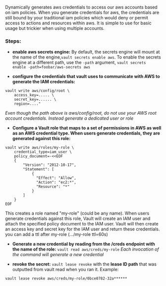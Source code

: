 Dynamically generates aws credentials to access our aws accounts based on iam policies. When you generate credentials for aws, the credentials are still bound by your traditional iam policies which would deny or permit access to actions and resources within aws. It is simple to use for basic usage but trickier when using multiple accounts.

### Steps:
- **enable aws secrets engine:** 
By default, the secrets engine will mount at the name of the engine,`vault secrets enable aws`.
To enable the secrets engine at a different path, use the `-path` argument, `vault secrets enable -path=foobar/aws-secrets aws`

- **configure the credentials that vault uses to communicate with AWS to generate the IAM credentials:** 
```
vault write aws/config/root \
    access_key=..... \
    secret_key=...... \
    region=...."
```    
*Even though the path above is aws/config/root, do not use your AWS root account   credentials. Instead generate a dedicated user or role*

- **Configure a Vault role that maps to a set of permissions in AWS as well as an AWS   credential type. When users generate credentials, they are generated against this role:**
```
vault write aws/roles/my-role \
    credential_type=iam_user \
    policy_document=-<<EOF
    {
        "Version": "2012-10-17",
        "Statement": [
            {
              "Effect": "Allow",
              "Action": "ec2:*",
              "Resource": "*"
            }
        ]
    }
EOF
```
This creates a role named "my-role" (could be any name). When users generate credentials against this role, Vault will create an IAM user and attach the specified policy document to the IAM user. Vault will then create an access key and secret key for the IAM user and return these credentials. you can add a ttl after my-role (.../my-role ttl=60s)

- **Generate a new credential by reading from the /creds endpoint with the name of the role:**
`vault read aws/creds/my-role`
*Each invocation of the command will generate a new credential*

- **revoke the secret:** 
`vault lease revoke` with the **lease ID path** that was outputted from vault read when you ran it. Example: 
```
vault lease revoke aws/creds/my-role/0bce0782-32a******
```